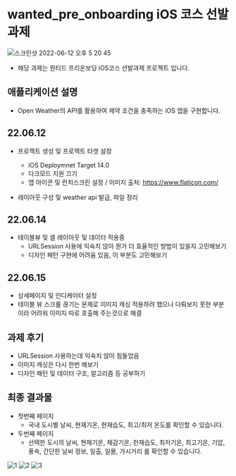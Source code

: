 
# wanted_pre_onboarding iOS 코스 선발과제
![스크린샷 2022-06-12 오후 5 20 45](https://user-images.githubusercontent.com/95316662/173225136-5c6c3940-ab88-4480-8efb-ae8231a98c9f.png)
* 해당 과제는 원티드 프리온보딩 iOS코스 션발과제 프로젝트 입니다.

## 애플리케이션 설명
* Open Weather의 API를 활용하여 제약 조건을 충족하는 iOS 앱을 구현합니다.

## 22.06.12
* 프로젝트 생성 및 프로젝트 타겟 설정
  * iOS Deploymnet Target 14.0
  * 다크모드 지원 끄기
  * 앱 아이콘 및 런치스크린 설정 / 이미지 출처: https://www.flaticon.com/

* 레이아웃 구성 및 weather api 발급, 파일 정리

## 22.06.14
* 테이블뷰 및 셀 레이아웃 및 데이터 적용중
  * URLSession 사용에 익숙치 않아 뭔가 더 효율적인 방법이 있을지 고민해보기
  * 디자인 패턴 구현에 어려움 있음, 이 부분도 고민해보기 

## 22.06.15
* 상세페이지 및 인디케이터 설정
* 테이블 뷰 스크롤 끊기는 문제로 이미지 캐싱 적용하려 했으나 다뤄보지 못한 부분이라 어려워 이미지 따로 호출해 주는것으로 해결

## 과제 후기
* URLSession 사용하는데 익숙치 않아 힘들었음
* 이미지 캐싱은 다시 한번 해보기
* 디자인 패턴 및 데이터 구조, 알고리즘 등 공부하기

## 최종 결과물
* 첫번째 페이지
  * 국내 도시별 날씨, 현재기온, 현재습도, 최고/최저 온도를 확인할 수 있습니다.
* 두번째 페이지
  * 선택한 도시의 날씨, 현재기온, 체감기온, 헌재습도, 최저기온, 최고기온, 기압, 풍속, 간단한 날씨 정보, 일출, 일몰, 가시거리 를 확인할 수 있습니다.

![1](https://user-images.githubusercontent.com/95316662/173797132-868a7ad3-19ec-4338-9b62-7406921c4ec9.png)
![2](https://user-images.githubusercontent.com/95316662/173797143-e9e63382-1cbf-4f5b-a717-224c1efc72e4.png)
![3](https://user-images.githubusercontent.com/95316662/173797154-071ae5ac-4783-4a95-9f46-642c9839a904.png)
